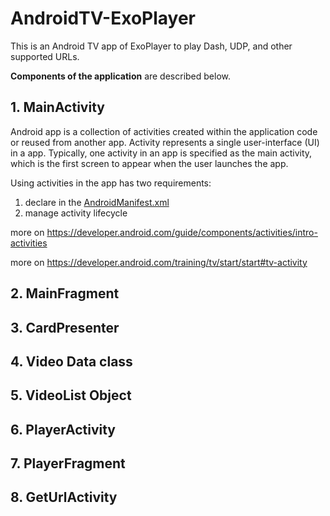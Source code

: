 # AndroidTV-ExoPlayer

This is an Android TV app of ExoPlayer to play Dash, UDP, and other supported URLs.

**Components of the application** are described below.

## 1. MainActivity

Android app is a collection of activities created within the application code or reused from another app. Activity represents a single user-interface (UI) in a app. Typically, one activity in an app is specified as the main activity, which is the first screen to appear when the user launches the app. 

Using activities in the app has two requirements:
1. declare in the [AndroidManifest.xml](app/src/main/AndroidManifest.xml)
2. manage activity lifecycle

more on https://developer.android.com/guide/components/activities/intro-activities

more on https://developer.android.com/training/tv/start/start#tv-activity

## 2. MainFragment

## 3. CardPresenter

## 4. Video Data class

## 5. VideoList Object

## 6. PlayerActivity

## 7. PlayerFragment

## 8. GetUrlActivity


